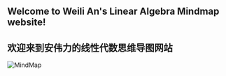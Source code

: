 ## Welcome to Weili An's Linear Algebra Mindmap website!
## 欢迎来到安伟力的线性代数思维导图网站
![MindMap](LinearAlegbraMindMap.png)
